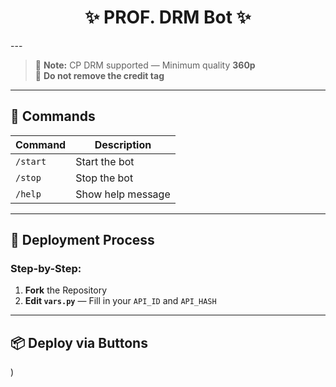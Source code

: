 <h1 align="center">
  ✨ PROF. DRM Bot ✨
</h1>
---

> 🔐 **Note:** CP DRM supported — Minimum quality **360p**  
> 🚫 **Do not remove the credit tag**

---

## 📜 Commands

| Command | Description |
|---------|-------------|
| `/start` | Start the bot |
| `/stop`  | Stop the bot |
| `/help`  | Show help message |

---

## 🚀 Deployment Process

### Step-by-Step:
1. **Fork** the Repository  
2. **Edit `vars.py`** — Fill in your `API_ID` and `API_HASH`  

---

## 📦 Deploy via Buttons


)
